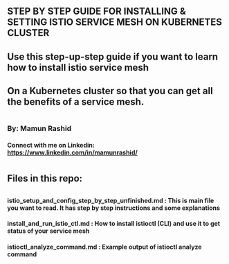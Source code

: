 
<p align="center">
<h2> STEP BY STEP GUIDE FOR INSTALLING & SETTING ISTIO
     SERVICE MESH ON KUBERNETES CLUSTER </h2>
</p>


##    Use this step-up-step guide if you want to learn how to install istio service mesh 
##    On a Kubernetes cluster so that you can get all the benefits of a service mesh.
#


###    By: Mamun Rashid
####   Connect with me on Linkedin: https://www.linkedin.com/in/mamunrashid/
#

#


## Files in this repo:
##
#### istio_setup_and_config_step_by_step_unfinished.md : This is main file you want to read. It has step by step instructions and some explanations
#### install_and_run_istio_ctl.md : How to install istioctl (CLI) and use it to get status of your service mesh
#### istioctl_analyze_command.md :  Example output of istioctl analyze command
#

#


